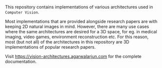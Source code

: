 This repository contains implementations of various architectures used in `Computer Vision`.

Most implementations that are provided alongside research papers are with keeping 2D natural images in mind. However, there are many use cases where the same architectures are desired for a 3D space, for eg. in medical imaging, video games, environment reconstruction etc. For this reason, most (but not all) of the architectures in this repository are 3D implementations of popular research papers.

Visit https://vision-architectures.agarwalarjun.com for the complete documentation.